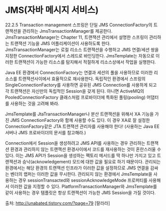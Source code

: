 # JMS(자바 메시지 서비스)


22.2.5 Transaction management
스프링은 단일 JMS ConnectionFactory의 트랜잭션을 관리하는 JmsTransactionManager를 제공한다. JmsTransactionManager는 Chapter 11, 트랜잭션 관리에서 설명한 스프링이 관리하는 트랜잭션 기능을 JMS 어플리케이션이 사용하도록 한다. JmsTransactionManager는 로컬 리소스 트랜잭션을 수행하고 JMS 연결/세션 쌍을 지정한 ConnectionFactory에서 스레드로 바인딩한다. JmsTemplate는 자동으로 이러한 트랜잭션이 가능한 리소스를 탐지해서 적절하게 리소스상에서 작업을 실행한다.

Java EE 환경에서 ConnectionFactory는 연결과 세션의 풀을 사용하므로 이러한 리소스를 트랜잭션사이에서 효율적으로 재사용한다. 독립적인 환경에서 스프링의 SingleConnectionFactory를 사용하면 공유된 JMS Connection를 사용하게 되고 각 트랜잭션은 자신만의 독립적인 Session을 갖게 된다. 아니면 ActiveMQ의 PooledConnectionFactory 클래스처럼 프로바이더에 특화된 풀링(pooling) 어댑터를 사용하는 것을 고려해 봐라.

JmsTemplate를 JtaTransactionManager나 분산 트랜잭션을 위해서 XA 기능을 가진 JMS ConnectionFactory와 함께 사용할 수도 있다. 이 경우 XA로 잘 설정한 ConnectionFactory같은 JTA 트랜잭션 관리자를 사용해야 한다! (사용하는 Java EE 서버나 JMS 프로바이더의 문서를 참고해라.)

Connection에서 Session을 생성하려고 JMS API를 사용하는 경우 관리하는 트랜잭션 환경과 관리하지 않는 트랜잭션 환경사이에서 코드를 재사용하는 것이 혼란스러울 수 있다. 이는 JMS API가 Session을 생성하는 팩토리 메서드를 딱 하나만 가지고 있고 트랜잭션과 승낙(acknowledgement) 모드에 대한 값을 필요로 하기 때문이다. 관리되는 환경에서는 해당 환경의 트랜잭션 인프라가 이러한 값을 설정하므로 JMS 연결을 감싸는 벤더의 랩퍼는 이러한 값을 무시한다. 관리되지 않는 환경에서 JmsTemplate을 사용하는 경우 sessionTransacted와 sessionAcknowledgeMode 프로퍼티를 사용해서 이러한 값을 지정할 수 있다. PlatformTransactionManager와 JmsTemplate를 같이 사용하는 경우 템플릿은 항상 트랜잭션이 가능한 JMS Session을 가질 것이다.



출처: http://unabated.tistory.com/?page=79 [랄라라]